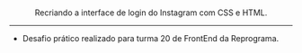 <p align="center">

  <br />
  Recriando a interface de login do Instagram com CSS e HTML.
</p>

<hr />

- Desafio prático realizado para turma 20 de FrontEnd da Reprograma.
